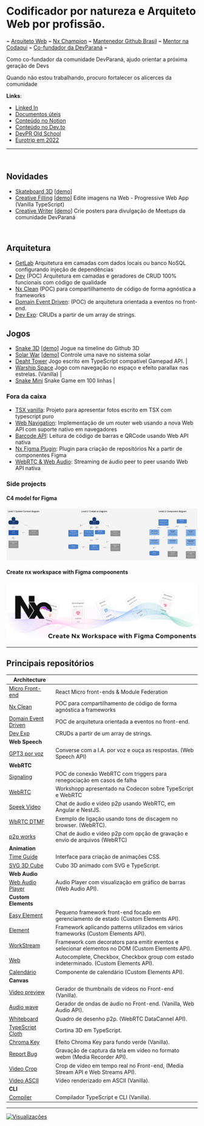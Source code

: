 # Codificador por natureza e Arquiteto Web por profissão.

⌁ [Arquiteto Web](https://conteudode.dev/pdf/nx) ⌁ [Nx Champion](https://nx.dev/community) ⌁ [Mantenedor Github Brasil](https://githubbrasil.com/open-source/maintainers#:~:text=Guilherme%20Siquinelli,e%20curioso%20pelo...) ⌁ [Mentor na Codaqui](https://www.codaqui.dev/quero/mentoria) ⌁ [Co-fundador da DevParaná](https://github.com/developerParana) ⌁

Como co-fundador da comunidade DevParaná, ajudo orientar a próxima geração de Devs

Quando não estou trabalhando, procuro fortalecer os alicerces da comunidade

**Links**:
- [Linked In](https://www.linkedin.com/in/guilherme-siquinelli/)
- [Documentos úteis](https://docs.guiseek.dev)
- [Conteúdo no Notion](https://guiseek.notion.site)
- [Conteúdo no Dev.to](https://dev.to/guiseek)
- [DevPR Old School](https://guiseek.dev)
- [Eurotrip em 2022](https://guiseek.github.io/photos/)

---

<br />

## Novidades

- [Skateboard 3D](https://github.com/guiseek/skateboard) [[demo](https://guiseek.github.io/skateboard)]
- [Creative Filling](https://github.com/guiseek/creative-filling) [[demo](https://guiseek.github.io/creative-filling)] Edite imagens na Web - Progressive Web App (Vanilla TypeScript)
- [Creative Writer](https://github.com/DeveloperParana/creative-writer) [[demo](https://DeveloperParana.github.io/creative-writer)] Crie posters para divulgação de Meetups da comunidade DevParaná

<br />

## Arquitetura

- [GetLab](https://github.com/guiseek/getlab) Arquitetura em camadas com dados locais ou banco NoSQL configurando injeção de dependências
- [Dev](https://github.com/guiseek/dev) (POC) Arquitetura em camadas e geradores de CRUD 100% funcionais com código de qualidade
- [Nx Clean](https://github.com/guiseek/nx-clean) (POC) para compartilhamento de código de forma agnóstica a frameworks
- [Domain Event Driven](https://github.com/guiseek/domain-event-driven): (POC) de arquitetura orientada a eventos no front-end.
- [Dev Exp](https://github.com/guiseek/devexp): CRUDs a partir de um array de strings.

## Jogos

- [Snake 3D](https://github.com/guiseek/snake-3d) [[demo](https://guiseek.github.io/snake-3d)] Jogue na timeline do Github 3D
- [Solar War](https://github.com/guiseek/solar-war) [[demo](https://guiseek.github.io/solar-war)] Controle uma nave no sistema solar
- [Deaht Tower](https://github.com/guiseek/death-tower) Jogo escrito em TypeScript compatível Gamepad API. | 
- [Warship Space](https://github.com/guiseek/warship.space) Jogo com navegação no espaço e efeito parallax nas estrelas. (Vanilla) | 
- [Snake Mini](https://github.com/guiseek/snake-mini) Snake Game em 100 linhas | 


### Fora da caixa
- [TSX vanilla](https://github.com/guiseek/photos): Projeto para apresentar fotos escrito em TSX com typescript puro
- [Web Navigation](https://github.com/guiseek/router): Implementação de um router web usando a nova Web API com suporte nativo em navegadores
- [Barcode API](https://github.com/guiseek/barcode): Leitura de código de barras e QRCode usando Web API nativa
- [Nx Figma Plugin](https://github.com/guiseek/create-nx-workspace-with-figma): Plugin para criação de repositórios Nx a partir de componentes Figma
- [WebRTC & Web Audio](https://github.com/guiseek/signaling): Streaming de áudio peer to peer usando Web API nativa



### Side projects

#### C4 model for Figma

<a href="https://www.figma.com/community/file/1122907722147721168/the-c4-model-for-figma">
  <img src="./assets/c4-model-for-figma.png" />
</a>

#### Create nx workspace with Figma compoonents
<a href="https://github.com/guiseek/create-nx-workspace-with-figma">
  <img src="./assets/create-nx-workspace-with-figma-components.svg" />
</a>

---

## Principais repositórios


| **Architecture** | | 
| --- | --- |
| [Micro Front-end](https://github.com/guiseek/react-mfe) | React Micro front-ends & Module Federation |
| [Nx Clean](https://github.com/guiseek/nx-clean) | POC para compartilhamento de código de forma agnóstica a frameworks |
| [Domain Event Driven](https://github.com/guiseek/domain-event-driven) | POC de arquitetura orientada a eventos no front-end. | 
| [Dev Exp](https://github.com/guiseek/devexp) | CRUDs a partir de um array de strings. | 
| **Web Speech** | | 
| [GPT3 por voz](https://github.com/guiseek/iara-openai-gpt3-web-speech-api) | Converse com a I.A. por voz e ouça as respostas. (Web Speech API) | 
| **WebRTC** | | 
| [Signaling](https://github.com/guiseek/signaling) | POC de conexão WebRTC com triggers para renegociação em casos de falha | 
| [WebRTC](https://github.com/guiseek/webrtc) | Workshopp apresentado na Codecon sobre TypeScript e WebRTC | 
| [Speek Video](https://github.com/guiseek/speek.video) | Chat de áudio e vídeo p2p usando WebRTC, em Angular e NestJS. | 
| [WbRTC DTMF](https://github.com/guiseek/webrtc-dtmf) | Exemplo de ligação usando tons de discagem no browser. (WebRTC). | 
| [p2p works](https://github.com/guiseek/p2p.works) | Chat de áudio e vídeo p2p com opção de gravação e envio de arquivos (WebRTC) | 
| **Animation** | | 
| [Time Guide](https://github.com/guiseek/timeguide) | Interface para criação de animações CSS. | 
| [SVG 3D Cube](https://github.com/guiseek/svg-3d-cube) | Cubo 3D animado com SVG e TypeScript. | 
| **Web Audio** | | 
| [Web Audio Player](https://github.com/guiseek/web-audio-player) | Audio Player com visualização em gráfico de barras (Web Audio API). | 
| **Custom Elements** | | 
| [Easy Element](https://github.com/guiseek/easy-element) | Pequeno framework front-end focado em gerenciamento de estado (Custom Elements API). | 
| [Element](https://github.com/guiseek/element) | Framework aplicando patterns utilizados em vários frameworks (Custom Elements API). | 
| [WorkStream](https://github.com/guiseek/workstream) | Framework com decorators para emitir eventos e selecionar elementos no DOM (Custom Elements API). | 
| [Web](https://github.com/guiseek/web) | Autocomplete, Checkbox, Checkbox group com estado indeterminado. (Custom Elements API). | 
| [Calendário](https://github.com/guiseek/calendario) | Componente de calendário (Custom Elements API). | 
| **Canvas** | | 
| [Video preview](https://github.com/guiseek/video-preview) | Gerador de thumbnails de vídeos no Front-end (Vanilla). | 
| [Audio wave](https://github.com/guiseek/audio-wave) | Gerador de ondas de áudio no Front-end. (Vanilla, Web Audio API). | 
| [Whiteboard](https://github.com/guiseek/whiteboard) | Quadro de desenho p2p. (WebRTC DataCannel API). | 
| [TypeScript Cloth](https://github.com/guiseek/typescript-cloth) | Cortina 3D em TypeScript. | 
| [Chroma Key](https://github.com/guiseek/chroma-key) | Efeito Chroma Key para fundo verde (Vanilla). | 
| [Report Bug](https://github.com/guiseek/report-bug) | Gravação de captura da tela em vídeo no formato webm (Media Recorder API). | 
| [Video Crop](https://github.com/guiseek/video-crop) | Crop de vídeo em tempo real no Front-end, (Media Stream API e Web Streams API). | 
| [Video ASCII](https://github.com/guiseek/video-ascii) | Vídeo renderizado em ASCII (Vanilla). | 
| **CLI** | | 
| [Compiler](https://github.com/guiseek/compiler) | Compilador TypeScript e CLI (Vanilla). | 


---

[
  ![Visualizações](https://komarev.com/ghpvc/?username=guiseek)
](https://bit.ly/3gQLF7q)

